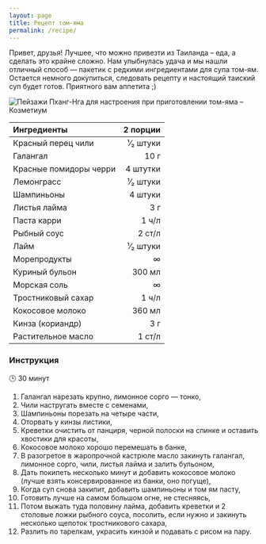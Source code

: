 ```yaml
---
layout: page
title: Рецепт том-яма
permalink: /recipe/
---
```


Привет, друзья! Лучшее, что можно привезти из Таиланда – еда, а сделать это крайне сложно. Нам улыбнулась удача и мы нашли отличный способ — пакетик с редкими ингредиентами для супа том-ям. Остается немного докупиться, следовать рецепту и настоящий таиский суп будет готов. Приятного вам аппетита ;)

<img class="big-picture" src="https://dl.dropboxusercontent.com/u/4402725/kozmetium/recipe/recipe.jpg" alt="Пейзажи Пханг-Нга для настроения при приготовлении том-яма – Козметиум">

|Ингредиенты           | 2 порции|
|:---------------------|--------:|
|Красный перец чили    |¹⁄₂ штуки|
|Галангал              |     10 г|
|Красные помидоры черри| 4 штутки|
|Лемонграсс            |¹⁄₂ штуки|
|Шампиньоны            |  4 штуки|
|Листья лайма          |      3 г|
|Паста карри           |    1 ч/л|
|Рыбный соус           |   2 ст/л|
|Лайм                  |¹⁄₂ штуки|
|Морепродукты          |        ∞|
|Куриный бульон        |   300 мл|
|Морская соль          |        ∞|
|Тростниковый сахар    |    1 ч/л|
|Кокосовое молоко      |   360 мл|
|Кинза (кориандр)      |      3 г|
|Растительное масло    |   1 ст/л|

### Инструкция

🕒 30 минут

1. Галангал нарезать крупно, лимонное сорго — тонко,
2. Чили настругать вместе с семенами,
3. Шампиньоны порезать на четыре части,
4. Оторвать у кинзы листики,
5. Креветки очистить от панциря, черной полоски на спинке и оставить хвостики для красоты,
6. Кокосовое молоко хорошо перемешать в банке,
7. В разогретое в жаропрочной кастрюле масло закинуть галангал, лимонное сорго, чили, листья лайма и залить бульоном,
8. Дать покипеть несколько минут и добавить кокосовое молоко (лучше взять консервированное из банки, оно погуще),
9. Когда суп снова закипит, добавить шампиньоны и том ям пасту,
10. Готовить лучше на самом большом огне, не стесняясь,
11. Потом выжать туда половину лайма, добавить креветки и 2 столовые ложки рыбного соуса, посолить, если нужно и закинуть несколько щепоток тростникового сахара,
12. Разлить по тарелкам, украсить кинзой и подавать с рисом на пару.
